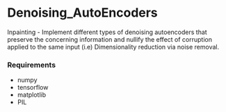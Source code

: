# Denoising_AutoEncoders

Inpainting - Implement different types of denoising autoencoders that preserve the concerning information and nullify the effect of corruption applied to the same input (i.e) Dimensionality reduction via noise removal.


### Requirements
- numpy
- tensorflow
- matplotlib
- PIL
